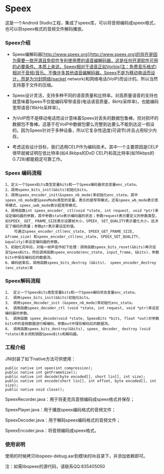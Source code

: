 # Speex

这是一个Android Studio工程，集成了speex库，可以将音频编码成speex格式，也可以将speex格式的音频文件解码播放。

### Speex介绍

* Speex编解码器[http://www.speex.org](http://www.speex.org)的存在是因为需要一款开源且免软件专利使用费的语音编解码器，这是任何开源软件可用的必要条件。本质上来说，Speex相对于语音正如Vorbis(注：免费音乐格式)相对于音频/音乐。不像许多其他语音编解码器，Speex不是为移动电话而设计，而是为分封网络(packet network)和网络电话(VoIP)而设计的。所以当然支持基于文件的压缩。

* Speex设计灵活，支持多种不同的语音质量和比特率。对高质量语音的支持也就意味着Speex不仅能编码窄带语音(电话语音质量，8kHz采样率)，也能编码宽带语音(16kHz采样率）。

* 为VoIP而不是移动电话而设计意味着Speex对丢失的数据包鲁棒，但对损坏的数据包不鲁棒。这基于在VoIP中数据包要么完整到达要么不能到达这一假设的。因为Speex针对于多种设备，所以它复杂性适度(可调节)并且占用较少内存。

* 考虑这些设计目标，我们选用CELP作为编码技术。其中一个主要原因是CELP很早就被证明在低比特率(如4.8kbps的DoD CELP)和高比特率(如16kbps的G.728)都能稳定可靠工作。


### Speex 编码流程
 
```
1、定义一个SpeexBits类型变量bits和一个Speex编码器状态变量enc_state。
2、调用speex_bits_init(&bits)初始化bits。
3、调用speex_encoder_init(&speex_nb_mode)来初始化enc_state。其中speex_nb_mode是SpeexMode类型的变量，表示的是窄带模式。还有speex_wb_mode表示宽带模式、speex_uwb_mode表示超宽带模式。
4、调用函数int speex_encoder_ ctl(void *state, int request, void *ptr)来设定编码器的参数，其中参数state表示编码器的状态；参数request表示要定义的参数类型，如SPEEX_ GET_ FRAME_SIZE表示设置帧大小，SPEEX_ SET_QUALITY表示量化大小，这决定了编码的质量；参数ptr表示要设定的值。
    可通过speex_encoder_ctl(enc_state, SPEEX_GET_FRAME_SIZE, &frame_size) 和speex_encoder_ctl(enc_state, SPEEX_SET_QUALITY, &quality)来设定编码器的参数。
5、初始化完毕后，对每一帧声音作如下处理：调用函数speex_bits_reset(&bits)再次设定SpeexBits，然后调用函数speex_encode(enc_state, input_frame, &bits)，参数bits中保存编码后的数据流。
6、编码结束后，调用函数speex_bits_destroy (&bits)， speex_encoder_destroy (enc_state)来
```

    
### Speex解码流程
   
```
1、 定义一个SpeexBits类型变量bits和一个Speex编码状态变量enc_state。
2、 调用speex_bits_init(&bits)初始化bits。
3、 调用speex_decoder_init (&speex_nb_mode)来初始化enc_state。
4、 调用函数speex_decoder_ctl (void *state, int request, void *ptr)来设定编码器的参数。
5、 调用函数 speex_decode(void *state, SpeexBits *bits, float *out)对参数bits中的音频数据进行解编码，参数out中保存解码后的数据流。
6、 调用函数speex_bits_destroy(&bits), speex_ decoder_ destroy (void *state)来关闭和销毁SpeexBits和解码器。
```

### 工程介绍
JNI封装了如下native方法可供使用：

```
public native int open(int compression);
public native int getFrameSize();
public native int decode(byte encoded[], short lin[], int size);
public native int encode(short lin[], int offset, byte encoded[], int size);
public native void close();
```

SpeexRecorder.java：用于将麦克风音频编码成speex格式并保存；

SpeexPlayer.java：用于播放speex编码格式的音频文件；

SpeexDecoder.java：用于解码speex编码格式的音频文件；

SpeexEncoder.java：将音频编码成speex格式。

### 使用说明


使用的时候拷贝libspeex-debug.aar到模块的lib目录下，并添加依赖即可。

注：如需libspeex的源代码，请联系QQ:835405050
